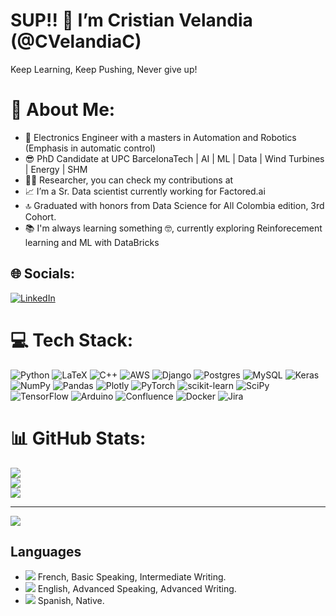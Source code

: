 # SUP!! 👋 I’m Cristian Velandia (@CVelandiaC)

Keep Learning, Keep Pushing, Never give up! 

# 💫 About Me:
 - 🤖 Electronics Engineer with a masters in Automation and Robotics (Emphasis in automatic control)<br>
 - 😎 PhD Candidate at UPC BarcelonaTech | AI | ML | Data | Wind Turbines | Energy | SHM<br>
 - 👨‍🔬 Researcher, you can check my contributions at <br>
 - 📈 I’m a Sr. Data scientist currently working for Factored.ai <br>
 - 🔝 Graduated with honors from Data Science for All Colombia edition, 3rd Cohort. <br>
 - 📚 I'm always learning something 🤓, currently exploring Reinforecement learning and ML with DataBricks


## 🌐 Socials:
[![LinkedIn](https://img.shields.io/badge/LinkedIn-%230077B5.svg?logo=linkedin&logoColor=white)](https://linkedin.com/in/cvelandiacardenas) 

# 💻 Tech Stack:
![Python](https://img.shields.io/badge/python-3670A0?style=plastic&logo=python&logoColor=ffdd54) ![LaTeX](https://img.shields.io/badge/latex-%23008080.svg?style=plastic&logo=latex&logoColor=white) ![C++](https://img.shields.io/badge/c++-%2300599C.svg?style=plastic&logo=c%2B%2B&logoColor=white) ![AWS](https://img.shields.io/badge/AWS-%23FF9900.svg?style=plastic&logo=amazon-aws&logoColor=white) ![Django](https://img.shields.io/badge/django-%23092E20.svg?style=plastic&logo=django&logoColor=white) ![Postgres](https://img.shields.io/badge/postgres-%23316192.svg?style=plastic&logo=postgresql&logoColor=white) ![MySQL](https://img.shields.io/badge/mysql-%2300f.svg?style=plastic&logo=mysql&logoColor=white) ![Keras](https://img.shields.io/badge/Keras-%23D00000.svg?style=plastic&logo=Keras&logoColor=white) ![NumPy](https://img.shields.io/badge/numpy-%23013243.svg?style=plastic&logo=numpy&logoColor=white) ![Pandas](https://img.shields.io/badge/pandas-%23150458.svg?style=plastic&logo=pandas&logoColor=white) ![Plotly](https://img.shields.io/badge/Plotly-%233F4F75.svg?style=plastic&logo=plotly&logoColor=white) ![PyTorch](https://img.shields.io/badge/PyTorch-%23EE4C2C.svg?style=plastic&logo=PyTorch&logoColor=white) ![scikit-learn](https://img.shields.io/badge/scikit--learn-%23F7931E.svg?style=plastic&logo=scikit-learn&logoColor=white) ![SciPy](https://img.shields.io/badge/SciPy-%230C55A5.svg?style=plastic&logo=scipy&logoColor=%white) ![TensorFlow](https://img.shields.io/badge/TensorFlow-%23FF6F00.svg?style=plastic&logo=TensorFlow&logoColor=white) ![Arduino](https://img.shields.io/badge/-Arduino-00979D?style=plastic&logo=Arduino&logoColor=white) ![Confluence](https://img.shields.io/badge/confluence-%23172BF4.svg?style=plastic&logo=confluence&logoColor=white) ![Docker](https://img.shields.io/badge/docker-%230db7ed.svg?style=plastic&logo=docker&logoColor=white) ![Jira](https://img.shields.io/badge/jira-%230A0FFF.svg?style=plastic&logo=jira&logoColor=white)

# 📊 GitHub Stats:
![](https://github-readme-stats.vercel.app/api?username=CVelandiaC&theme=gotham&hide_border=false&include_all_commits=true&count_private=true)<br/>
![](https://github-readme-streak-stats.herokuapp.com/?user=CVelandiaC&theme=gotham&hide_border=false)<br/>
![](https://github-readme-stats.vercel.app/api/top-langs/?username=CVelandiaC&theme=gotham&hide_border=false&include_all_commits=true&count_private=true&layout=compact)

---
[![](https://visitcount.itsvg.in/api?id=CVelandiaC&icon=3&color=8)](https://visitcount.itsvg.in)


## Languages
- ![](https://flagpedia.net/data/flags/mini/fr.png) French, Basic Speaking, Intermediate Writing. 
- ![](https://flagpedia.net/data/flags/mini/us.png) English, Advanced Speaking, Advanced Writing.
- ![](https://flagpedia.net/data/flags/mini/co.png) Spanish, Native.
